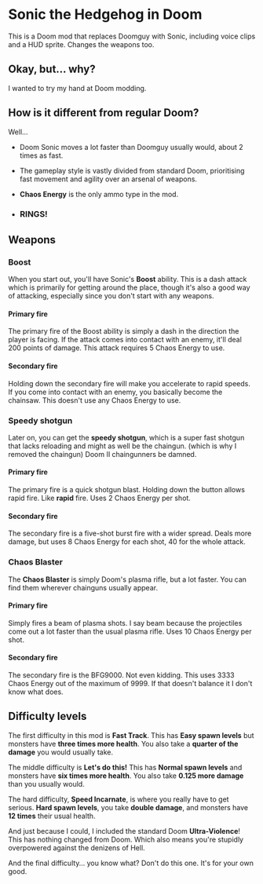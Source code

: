 # Sonic the Hedgehog in Doom
This is a Doom mod that replaces Doomguy with Sonic, including voice clips and a HUD sprite. Changes the weapons too.

## Okay, but… why?

I wanted to try my hand at Doom modding.

## How is it different from regular Doom?

Well...

- Doom Sonic moves a lot faster than Doomguy usually would, about 2 times as fast.

- The gameplay style is vastly divided from standard Doom, prioritising fast movement and agility over an arsenal of weapons.

- **Chaos Energy** is the only ammo type in the mod.

- ### RINGS!

## Weapons

### Boost
When you start out, you'll have Sonic's **Boost** ability. This is a dash attack which is primarily for getting around the place, though it's also a good way of attacking, especially since you don't start with any weapons.
#### Primary fire
The primary fire of the Boost ability is simply a dash in the direction the player is facing. If the attack comes into contact with an enemy, it'll deal 200 points of damage. This attack requires 5 Chaos Energy to use.
#### Secondary fire
Holding down the secondary fire will make you accelerate to rapid speeds. If you come into contact with an enemy, you basically become the chainsaw. This doesn't use any Chaos Energy to use.


### Speedy shotgun
Later on, you can get the **speedy shotgun**, which is a super fast shotgun that lacks reloading and might as well be the chaingun. (which is why I removed the chaingun) Doom II chaingunners be damned.
#### Primary fire
The primary fire is a quick shotgun blast. Holding down the button allows rapid fire. Like **rapid** fire. Uses 2 Chaos Energy per shot.
#### Secondary fire
The secondary fire is a five-shot burst fire with a wider spread. Deals more damage, but uses 8 Chaos Energy for each shot, 40 for the whole attack.


### Chaos Blaster
The **Chaos Blaster** is simply Doom's plasma rifle, but a lot faster. You can find them wherever chainguns usually appear.
#### Primary fire
Simply fires a beam of plasma shots. I say beam because the projectiles come out a lot faster than the usual plasma rifle. Uses 10 Chaos Energy per shot.
#### Secondary fire
The secondary fire is the BFG9000. Not even kidding. This uses 3333 Chaos Energy out of the maximum of 9999. If that doesn't balance it I don't know what does.


## Difficulty levels

The first difficulty in this mod is **Fast Track**. This has **Easy spawn levels** but monsters have **three times more health**. You also take a **quarter of the damage** you would usually take.

The middle difficulty is **Let's do this!** This has **Normal spawn levels** and monsters have **six times more health**. You also take  **0.125 more damage** than you usually would.

The hard difficulty, **Speed Incarnate**, is where you really have to get serious. **Hard spawn levels**, you take **double damage**, and monsters have **12 times** their usual health.

And just because I could, I included the standard Doom **Ultra-Violence**! This has nothing changed from Doom. Which also means you're stupidly overpowered against the denizens of Hell.

And the final difficulty… you know what? Don't do this one. It's for your own good.
